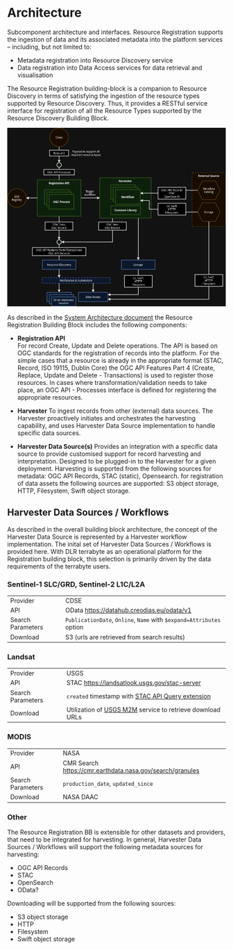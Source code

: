 # Architecture

Subcomponent architecture and interfaces.
Resource Registration supports the ingestion of data and its associated metadata into the platform services – including, but not limited to:

- Metadata registration into Resource Discovery service
- Data registration into Data Access services for data retrieval and visualisation

The Resource Registration building-block is a companion to Resource Discovery in terms of satisfying the ingestion of the resource types supported by Resource Discovery. Thus, it provides a RESTful service interface for registration of all the Resource Types supported by the Resource Discovery Building Block.

![Resource Registration architecture](../img/resource-registration-architecture.drawio.png)

As described in the [System Architecture document](https://eoepca.readthedocs.io/projects/architecture/) the Resource Registration Building Block includes the following components:

* **Registration API**<br>
  For record Create, Update and Delete operations. The API is based on OGC standards for the registration of records into the platform. For the simple cases that a resource is already in the appropriate format (STAC, Record, ISO 19115, Dublin Core) the OGC API Features Part 4 (Create, Replace, Update and Delete - Transactions) is used to register those resources. In cases where transformation/validation needs to take place, an OGC API - Processes interface is defined for registering the appropriate resources.

* **Harvester**
  To ingest records from other (external) data sources. The Harvester proactively initiates and orchestrates the harvesting capability, and uses Harvester Data Source implementation to handle specific data sources.

* **Harvester Data Source(s)**
  Provides an integration with a specific data source to provide customised support for record harvesting and interpretation. Designed to be plugged-in to the Harvester for a given deployment. Harvesting is supported from the following sources for metadata: OGC API Records, STAC (static), Opensearch. for registration of data assets the following sources are supported: S3 object storage, HTTP, Filesystem, Swift object storage.


## Harvester Data Sources / Workflows

As described in the overall building block architecture, the concept of the Harvester Data Source is represented by a Harvester workflow implementation. The inital set of Harvester Data Sources / Workflows is provided here. With DLR terrabyte as an operational platform for the Registration building block, this selection is primarily driven by the data requirements of the terrabyte users.

### Sentinel-1 SLC/GRD, Sentinel-2 L1C/L2A

| | |
| ---------| ---- |
| Provider | CDSE |
| API | OData https://datahub.creodias.eu/odata/v1 |
| Search Parameters | `PublicationDate`, `Online`, `Name` with `$expand=Attributes` option |
| Download | S3 (urls are retrieved from search results) |

### Landsat

| | |
| ---------| ---- |
| Provider | USGS |
| API      | STAC https://landsatlook.usgs.gov/stac-server |
| Search Parameters | `created` timestamp with [STAC API Query extension](https://github.com/stac-api-extensions/query) |
| Download | Utilization of [USGS M2M](https://m2m.cr.usgs.gov/) service to retrieve download URLs |

### MODIS

| | |
| ---------| ---- |
| Provider | NASA |
| API | CMR Search https://cmr.earthdata.nasa.gov/search/granules |
| Search Parameters | `production_date`, `updated_since` |
| Download | NASA DAAC |


### Other

The Resource Registration BB is extensible for other datasets and providers, that need to be integrated for harvesting. In general, Harvester Data Sources / Workflows will support the following metadata sources for harvesting:
- OGC API Records
- STAC
- OpenSearch
- OData?

Downloading will be supported from the following sources:
- S3 object storage
- HTTP
- Filesystem
- Swift object storage
